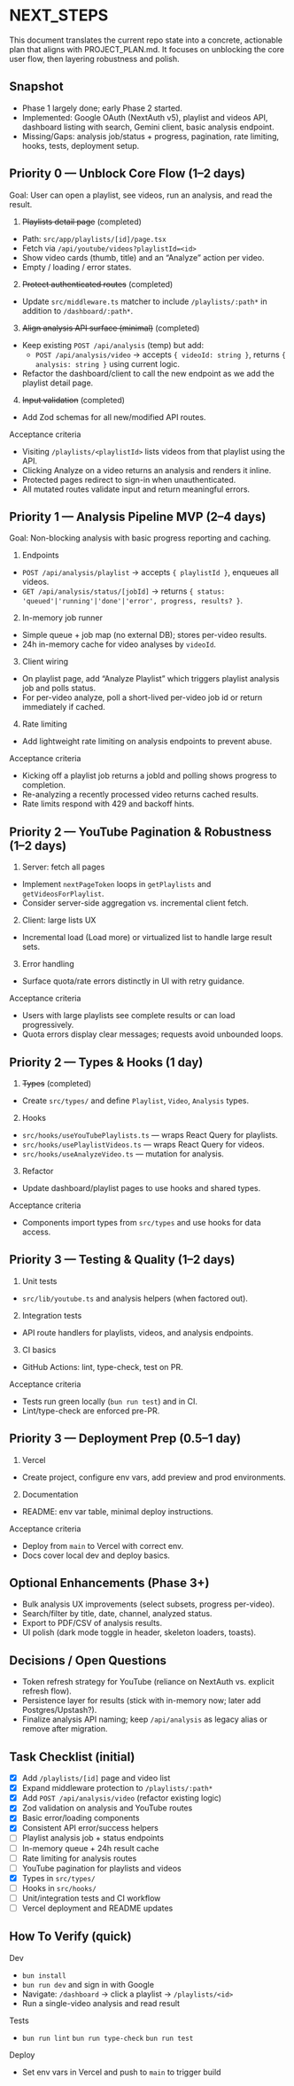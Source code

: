 # NEXT_STEPS

This document translates the current repo state into a concrete, actionable plan that aligns with PROJECT_PLAN.md. It focuses on unblocking the core user flow, then layering robustness and polish.

## Snapshot

- Phase 1 largely done; early Phase 2 started.
- Implemented: Google OAuth (NextAuth v5), playlist and videos API, dashboard listing with search, Gemini client, basic analysis endpoint.
- Missing/Gaps: analysis job/status + progress, pagination, rate limiting, hooks, tests, deployment setup.

## Priority 0 — Unblock Core Flow (1–2 days)

Goal: User can open a playlist, see videos, run an analysis, and read the result.

1) ~~Playlists detail page~~ (completed)
- Path: `src/app/playlists/[id]/page.tsx`
- Fetch via `/api/youtube/videos?playlistId=<id>`
- Show video cards (thumb, title) and an “Analyze” action per video.
- Empty / loading / error states.

2) ~~Protect authenticated routes~~ (completed)
- Update `src/middleware.ts` matcher to include `/playlists/:path*` in addition to `/dashboard/:path*`.

3) ~~Align analysis API surface (minimal)~~ (completed)
- Keep existing `POST /api/analysis` (temp) but add:
  - `POST /api/analysis/video` → accepts `{ videoId: string }`, returns `{ analysis: string }` using current logic.
- Refactor the dashboard/client to call the new endpoint as we add the playlist detail page.

4) ~~Input validation~~ (completed)
- Add Zod schemas for all new/modified API routes.

Acceptance criteria
- Visiting `/playlists/<playlistId>` lists videos from that playlist using the API.
- Clicking Analyze on a video returns an analysis and renders it inline.
- Protected pages redirect to sign-in when unauthenticated.
- All mutated routes validate input and return meaningful errors.

## Priority 1 — Analysis Pipeline MVP (2–4 days)

Goal: Non-blocking analysis with basic progress reporting and caching.

1) Endpoints
- `POST /api/analysis/playlist` → accepts `{ playlistId }`, enqueues all videos.
- `GET /api/analysis/status/[jobId]` → returns `{ status: 'queued'|'running'|'done'|'error', progress, results? }`.

2) In-memory job runner
- Simple queue + job map (no external DB); stores per-video results.
- 24h in-memory cache for video analyses by `videoId`.

3) Client wiring
- On playlist page, add “Analyze Playlist” which triggers playlist analysis job and polls status.
- For per-video analyze, poll a short-lived per-video job id or return immediately if cached.

4) Rate limiting
- Add lightweight rate limiting on analysis endpoints to prevent abuse.

Acceptance criteria
- Kicking off a playlist job returns a jobId and polling shows progress to completion.
- Re-analyzing a recently processed video returns cached results.
- Rate limits respond with 429 and backoff hints.

## Priority 2 — YouTube Pagination & Robustness (1–2 days)

1) Server: fetch all pages
- Implement `nextPageToken` loops in `getPlaylists` and `getVideosForPlaylist`.
- Consider server-side aggregation vs. incremental client fetch.

2) Client: large lists UX
- Incremental load (Load more) or virtualized list to handle large result sets.

3) Error handling
- Surface quota/rate errors distinctly in UI with retry guidance.

Acceptance criteria
- Users with large playlists see complete results or can load progressively.
- Quota errors display clear messages; requests avoid unbounded loops.

## Priority 2 — Types & Hooks (1 day)

1) ~~Types~~ (completed)
- Create `src/types/` and define `Playlist`, `Video`, `Analysis` types.

2) Hooks
- `src/hooks/useYouTubePlaylists.ts` — wraps React Query for playlists.
- `src/hooks/usePlaylistVideos.ts` — wraps React Query for videos.
- `src/hooks/useAnalyzeVideo.ts` — mutation for analysis.

3) Refactor
- Update dashboard/playlist pages to use hooks and shared types.

Acceptance criteria
- Components import types from `src/types` and use hooks for data access.

## Priority 3 — Testing & Quality (1–2 days)

1) Unit tests
- `src/lib/youtube.ts` and analysis helpers (when factored out).

2) Integration tests
- API route handlers for playlists, videos, and analysis endpoints.

3) CI basics
- GitHub Actions: lint, type-check, test on PR.

Acceptance criteria
- Tests run green locally (`bun run test`) and in CI.
- Lint/type-check are enforced pre-PR.

## Priority 3 — Deployment Prep (0.5–1 day)

1) Vercel
- Create project, configure env vars, add preview and prod environments.

2) Documentation
- README: env var table, minimal deploy instructions.

Acceptance criteria
- Deploy from `main` to Vercel with correct env.
- Docs cover local dev and deploy basics.

## Optional Enhancements (Phase 3+)

- Bulk analysis UX improvements (select subsets, progress per-video).
- Search/filter by title, date, channel, analyzed status.
- Export to PDF/CSV of analysis results.
- UI polish (dark mode toggle in header, skeleton loaders, toasts).

## Decisions / Open Questions

- Token refresh strategy for YouTube (reliance on NextAuth vs. explicit refresh flow).
- Persistence layer for results (stick with in-memory now; later add Postgres/Upstash?).
- Finalize analysis API naming; keep `/api/analysis` as legacy alias or remove after migration.

## Task Checklist (initial)

- [x] Add `/playlists/[id]` page and video list
- [x] Expand middleware protection to `/playlists/:path*`
- [x] Add `POST /api/analysis/video` (refactor existing logic)
- [x] Zod validation on analysis and YouTube routes
- [x] Basic error/loading components
- [x] Consistent API error/success helpers
- [ ] Playlist analysis job + status endpoints
- [ ] In-memory queue + 24h result cache
- [ ] Rate limiting for analysis routes
- [ ] YouTube pagination for playlists and videos
- [x] Types in `src/types/`
- [ ] Hooks in `src/hooks/`
- [ ] Unit/integration tests and CI workflow
- [ ] Vercel deployment and README updates

## How To Verify (quick)

Dev
- `bun install`
- `bun run dev` and sign in with Google
- Navigate: `/dashboard` → click a playlist → `/playlists/<id>`
- Run a single-video analysis and read result

Tests
- `bun run lint` `bun run type-check` `bun run test`

Deploy
- Set env vars in Vercel and push to `main` to trigger build
